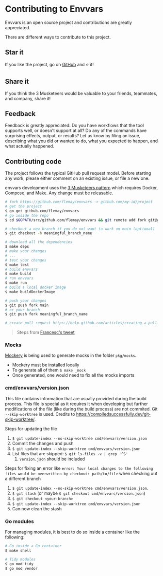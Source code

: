# Contributing to Envvars

Envvars is an open source project and contributions are greatly appreciated.

There are different ways to contribute to this project.

## Star it

If you like the project, go on [GitHub](https://github.com/flemay/envvars) and ⭐️ it!

## Share it

If you think the 3 Musketeers would be valuable to your friends, teammates, and company, share it!

## Feedback

Feedback is greatly appreciated. Do you have workflows that the tool supports well, or doesn't support at all? Do any of the commands have surprising effects, output, or results? Let us know by filing an issue, describing what you did or wanted to do, what you expected to happen, and what actually happened.

## Contributing code

The project follows the typical GitHub pull request model. Before starting any work, please either comment on an existing issue, or file a new one.

envvars development uses the [3 Musketeers pattern](https://github.com/flemay/3musketeers) which requires Docker, Compose, and Make. Any change must be releasable.

```bash
# fork https://github.com/flemay/envvars -> github.com/my-id/project
# get the project
$ go get github.com/flemay/envvars
# go inside the repo
$ cd $GOPATH/src/github.com/flemay/envvars && git remote add fork git@github.com:my-id/project.git

# checkout a new branch if you do not want to work on main (optional)
$ git checkout -b meaningful_branch_name

# download all the dependencies
$ make deps
# make your changes
# ...
# test your changes
$ make test
# build envvars
$ make build
# run envvars
$ make run
# build a local docker image
$ make buildDockerImage

# push your changes
$ git push fork main
# or your branch
$ git push fork meaningful_branch_name

# create pull request https://help.github.com/articles/creating-a-pull-request/
```

> Steps from [Francesc's tweet](https://mobile.twitter.com/francesc/status/1009487969198075905)

### Mocks

[Mockery](https://github.com/vektra/mockery) is being used to generate mocks in the folder `pkg/mocks`.

- Mockery must be installed locally
- To generate all of them `$ make _mock`
- Once generated, one would need to fix all the mocks imports

### cmd/envvars/version.json

This file contains information that are usually provided during the build process. This file is special as it requires it when developing but further modifications of the file (like during the build process)  are not commited. Git `--skip-worktree` is used. Credits to https://compiledsuccessfully.dev/git-skip-worktree/.

Steps for updating the file

1. `$ git update-index --no-skip-worktree cmd/envvars/version.json`
1. Commit the changes and push
1. `$ git update-index --skip-worktree cmd/envvars/version.json`
1. List files that are skipped: `$ git ls-files -v | grep '^S'`
    1. `version.json` should be included

Steps for fixing an error like `error: Your local changes to the following files would be overwritten by checkout: path/to/file` when checking out a different branch

1. `$ git update-index --no-skip-worktree cmd/envvars/version.json`.
1. `$ git stash` (or maybe `$ git checkout cmd/envvars/version.json`)
1. `$ git checkout <your-branch>`
1. `$ git update-index --skip-worktree cmd/envvars/version.json`
1. Can now clean the stash

### Go modules

For managing modules, it is best to do so inside a container like the following:

```bash
# Go inside a Go container
$ make shell

# Tidy modules
$ go mod tidy
$ go mod vendor
```

